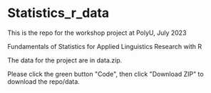 # Statistics_r_data

This is the repo for the workshop project at PolyU, July 2023 


Fundamentals of Statistics for Applied Linguistics Research with R


The data for the project are in data.zip. 


Please click the green button "Code", then click "Download ZIP" to download the repo/data. 
